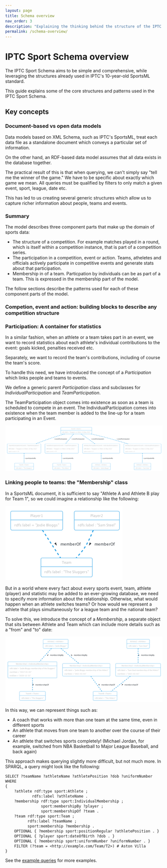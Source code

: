 ```yaml
---
layout: page
title: Schema overview
nav_order: 3
description: "Explaining the thinking behind the structure of the IPTC Sport Schema"
permalink: /schema-overview/
---
```


# IPTC Sport Schema overview

The IPTC Sport Schema aims to be simple and comprehensive, while leveraging the structures already used in IPTC's 10-year-old
SportsML standard.

This guide explains some of the core structures and patterns used in the IPTC Sport Schema. 

## Key concepts

### Document-based vs open data models

Data models based on XML Schema, such as IPTC's SportsML, treat each data file as a standalone document which conveys a particular set of information.

On the other hand, an RDF-based data model assumes that all data exists in the database together.

The practical result of this is that when querying, we can't simply say "tell me the winner of the game." We have to be specific about exactly which game we mean. All queries must be qualified by filters to only match a given event, sport, league, date etc.

This has led to us creating several generic structures which allow us to
capture richer information about people, teams and events.

### Summary

The model describes three component parts that make up the domain of sports data:
* The structure of a competition. For example matches played in a round, which is itself within a competition instance, that is part of a competition series.
* The participation in a competition, event or action. Teams, atheletes and officials actively participate in competitive events and generate stats about that participation.
* Membership in of a team. Particpation by individuals can be as part of a team. This is expressed in the membership part of the model.

The follow sections describe the patterns used for each of these component parts of the model.


### Competion, event and action: building blocks to describe any competition structure



### Participation: A container for statistics

In a similar fashion, when an athlete or a team takes part in an event, we want
to record statistics about each athlete's individual contributions to the event:
goals kicked, penalties received etc.
 
Separately, we want to record the team's contributions, including of course the team's score.

To handle this need, we have introduced the concept of a *Participation* which links people and teams to events.

We define a generic parent *Participation* class and subclasses for *IndividualParticipation* and *TeamParticipation*.

The TeamParticipation object comes into existence as soon as a team is scheduled to compete in an event. The IndividualParticipation comes into existence when the team member is added to the line-up for a team participating in an Event.

![IPTC Sport Schema athlete and team participation example](diagrams/athlete-team-participation.png)

### Linking people to teams: the "Membership" class

In a SportsML document, it is sufficient to say "Athlete A and
Athlete B play for Team 1", so we could imagine a relationship like the
following:

![Simple athlete to team relationship](diagrams/simple-athlete-team.png)

But in a world where every fact about every sports event, team, athlete (player) and
statistic may be added to an ever-growing database, we need to specify more
information about the relationship. Otherwise, what would happen when an athlete switches teams?
Or how would we represent a athlete that plays simultaneously for a league team and the national team?

To solve this, we introduce the concept of a *Membership*, a separate object
that sits between Athlete and Team which can include more details such as a
"from" and "to" date:

![IPTC Sport Schema athlete to team relationship](diagrams/athlete-membership-team.png)

In this way, we can represent things such as:
* A coach that works with more than one team at the same time, even in different sports
* An athlete that moves from one team to another over the course of their career
* An athlete that switches sports completely! (Michael Jordan, for example, switched from NBA Basketball to Major League Baseball, and back again)

This approach makes querying slightly more difficult, but not much more. In SPARQL, a query might look like the following:

```
SELECT ?teamName ?athleteName ?athletePosition ?dob ?uniformNumber
WHERE
{
    ?athlete rdf:type sport:Athlete ;
            rdfs:label ?athleteName .
    ?membership rdf:type sport:IndividualMembership ;
                sport:membershipBy ?player ;
                sport:membershipOf ?team .
    ?team rdf:type sport:Team ;
          rdfs:label ?teamName ;
          sport:membership ?membership .
    OPTIONAL { ?membership sport:positionRegular ?athletePosition . }
    OPTIONAL { ?player sport:dateOfBirth ?dob . }
    OPTIONAL { ?membership sport:uniformNumber ?uniformNumber . }
    FILTER (?team = <http://example.com/Team/T2>) # Aston Villa
}
```

See the [example queries](../queries/) for more examples.


